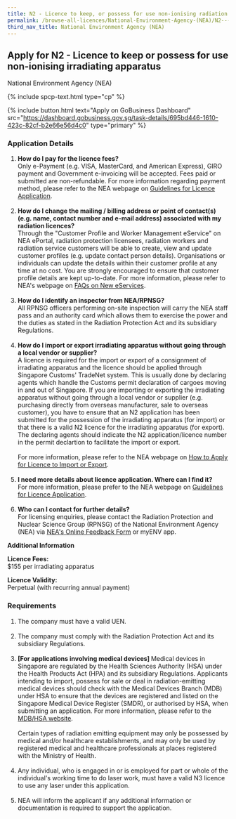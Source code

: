 ```yaml
---
title: N2 - Licence to keep, or possess for use non-ionising radiation irradiating apparatus
permalink: /browse-all-licences/National-Environment-Agency-(NEA)/N2---Licence-to-keep--or-possess-for-use-non-ionising-radiation-irradiating-apparatus
third_nav_title: National Environment Agency (NEA)
---
```


## Apply for N2 - Licence to keep or possess for use non-ionising irradiating apparatus

National Environment Agency (NEA)

{% include spcp-text.html type="cp" %}

{% include button.html text="Apply on GoBusiness Dashboard" src="https://dashboard.gobusiness.gov.sg/task-details/695bd446-1610-423c-82cf-b2e66e56d4c0" type="primary" %}

<H3>Application Details</H3>

<ol>
<li><strong>How do I pay for the licence fees? </strong><br />Only e-Payment (e.g. VISA, MasterCard, and American Express), GIRO payment and Government e-invoicing will be accepted. Fees paid or submitted are non-refundable. For more information regarding payment method, please refer to the NEA webpage on <a href="https://www.nea.gov.sg/our-services/radiation-safety/guidelines-for-licence-application" target="_blank" rel="noopener">Guidelines for Licence Application</a>.<br /><br /></li>
<li><strong>How do I change the mailing / billing address or point of contact(s) (e.g. name, contact number and e-mail address) associated with my radiation licences? </strong><br />Through the "Customer Profile and Worker Management eService" on NEA ePortal, radiation protection licensees, radiation workers and radiation service customers will be able to create, view and update customer profiles (e.g. update contact person details). Organisations or individuals can update the details within their customer profile at any time at no cost. You are strongly encouraged to ensure that customer profile details are kept up-to-date. For more information, please refer to NEA's webpage on <a href="https://www.nea.gov.sg/our-services/radiation-safety/changes-in-2023/faqs-on-new-eservices" target="_blank" rel="noopener">FAQs on New eServices</a>.<br /><br /></li>
<li><strong>How do I identify an inspector from NEA/RPNSG? </strong><br />All RPNSG officers performing on-site inspection will carry the NEA staff pass and an authority card which allows them to exercise the power and the duties as stated in the Radiation Protection Act and its subsidiary Regulations.<br /><br /></li>
<li><strong>How do I import or export irradiating apparatus without going through a local vendor or supplier? </strong><br />A licence is required for the import or export of a consignment of irradiating apparatus and the licence should be applied through Singapore Customs' TradeNet system. This is usually done by declaring agents which handle the Customs permit declaration of cargoes moving in and out of Singapore. If you are importing or exporting the irradiating apparatus without going through a local vendor or supplier (e.g. purchasing directly from overseas manufacturer, sale to overseas customer), you have to ensure that an N2 application has been submitted for the possession of the irradiating apparatus (for import) or that there is a valid N2 licence for the irradiating apparatus (for export). The declaring agents should indicate the N2 application/licence number in the permit declartion to facilitate the import or export. <br /><br />For more information, please refer to the NEA webpage on <a href="https://www.nea.gov.sg/our-services/radiation-safety/application-for-licence-to-import-or-export-irradiating-apparatus-and-radioactive-materials/how-to-apply-for-licence-to-import-or-export" target="_blank" rel="noopener">How to Apply for Licence to Import or Export</a>.<br /><br /></li>
<li><strong>I need more details about licence application. Where can I find it? </strong><br />For more information, please prefer to the NEA webpage on <a href="https://www.nea.gov.sg/our-services/radiation-safety/guidelines-for-licence-application" target="_blank" rel="noopener">Guidelines for Licence Application</a>.<br /><br /></li>
<li><strong>Who can I contact for further details? </strong><br />For licensing enquiries, please contact the Radiation Protection and Nuclear Science Group (RPNSG) of the National Environment Agency (NEA) via <a href="https://www.nea.gov.sg/corporate-functions/feedback> or myENV app." target="_blank" rel="noopener">NEA's Online Feedback Form</a> or myENV app.</li>
</ol>

<strong>Additional Information</strong>

<p><strong>Licence Fees:<br /></strong>$155 per irradiating apparatus <strong><br /></strong></p>
<p><strong>Licence Validity:<br /></strong>Perpetual (with recurring annual payment)</p>

<H3>Requirements</H3>

<ol>
<li>The company must have a valid UEN.<br /><br /></li>
<li>The company must comply with the Radiation Protection Act and its subsidiary Regulations.<br /><br /></li>
<li><strong>[For applications involving medical devices] </strong>Medical devices in Singapore are regulated by the Health Sciences Authority (HSA) under the Health Products Act (HPA) and its subsidiary Regulations. Applicants intending to import, possess for sale or deal in radiation-emitting medical devices should check with the Medical Devices Branch (MDB) under HSA to ensure that the devices are registered and listed on the Singapore Medical Device Register (SMDR), or authorised by HSA, when submitting an application. For more information, please refer to the <a href="http://www.hsa.gov.sg/medical-devices" target="_blank" rel="noopener">MDB/HSA website</a>. <br /><br />Certain types of radiation emitting equipment may only be possessed by medical and/or healthcare establishments, and may only be used by registered medical and healthcare professionals at places registered with the Ministry of Health.<br /><br /></li>
<li>Any individual, who is engaged in or is employed for part or whole of the individual's working time to do laser work, must have a valid N3 licence to use any laser under this application.<br /><br /></li>
<li>NEA will inform the applicant if any additional information or documentation is required to support the application.</li>
</ol>

